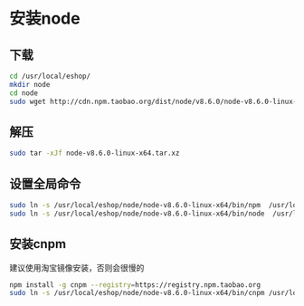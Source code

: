 安装node
======
下载
-----
```bash
cd /usr/local/eshop/
mkdir node
cd node
sudo wget http://cdn.npm.taobao.org/dist/node/v8.6.0/node-v8.6.0-linux-x64.tar.xz
```

解压
-----
```bash
sudo tar -xJf node-v8.6.0-linux-x64.tar.xz
```

设置全局命令
-----
```bash
sudo ln -s /usr/local/eshop/node/node-v8.6.0-linux-x64/bin/npm  /usr/local/bin/
sudo ln -s /usr/local/eshop/node/node-v8.6.0-linux-x64/bin/node  /usr/local/bin/
```

安装cnpm
------
建议使用淘宝镜像安装，否则会很慢的
```bash
npm install -g cnpm --registry=https://registry.npm.taobao.org
sudo ln -s /usr/local/eshop/node/node-v8.6.0-linux-x64/bin/cnpm /usr/local/bin/
```